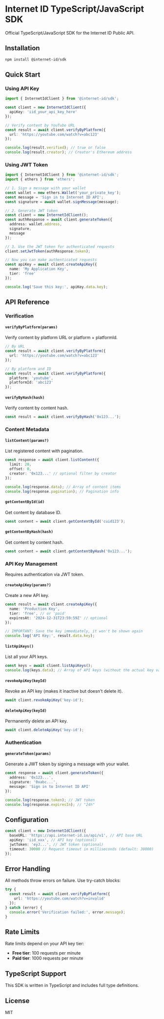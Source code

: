 # Internet ID TypeScript/JavaScript SDK

Official TypeScript/JavaScript SDK for the Internet ID Public API.

## Installation

```bash
npm install @internet-id/sdk
```

## Quick Start

### Using API Key

```typescript
import { InternetIdClient } from '@internet-id/sdk';

const client = new InternetIdClient({
  apiKey: 'iid_your_api_key_here'
});

// Verify content by YouTube URL
const result = await client.verifyByPlatform({
  url: 'https://youtube.com/watch?v=abc123'
});

console.log(result.verified); // true or false
console.log(result.creator); // Creator's Ethereum address
```

### Using JWT Token

```typescript
import { InternetIdClient } from '@internet-id/sdk';
import { ethers } from 'ethers';

// 1. Sign a message with your wallet
const wallet = new ethers.Wallet('your_private_key');
const message = 'Sign in to Internet ID API';
const signature = await wallet.signMessage(message);

// 2. Generate JWT token
const client = new InternetIdClient();
const authResponse = await client.generateToken({
  address: wallet.address,
  signature,
  message
});

// 3. Use the JWT token for authenticated requests
client.setJwtToken(authResponse.token);

// Now you can make authenticated requests
const apiKey = await client.createApiKey({
  name: 'My Application Key',
  tier: 'free'
});

console.log('Save this key:', apiKey.data.key);
```

## API Reference

### Verification

#### `verifyByPlatform(params)`

Verify content by platform URL or platform + platformId.

```typescript
// By URL
const result = await client.verifyByPlatform({
  url: 'https://youtube.com/watch?v=abc123'
});

// By platform and ID
const result = await client.verifyByPlatform({
  platform: 'youtube',
  platformId: 'abc123'
});
```

#### `verifyByHash(hash)`

Verify content by content hash.

```typescript
const result = await client.verifyByHash('0x123...');
```

### Content Metadata

#### `listContent(params?)`

List registered content with pagination.

```typescript
const response = await client.listContent({
  limit: 20,
  offset: 0,
  creator: '0x123...' // optional filter by creator
});

console.log(response.data); // Array of content items
console.log(response.pagination); // Pagination info
```

#### `getContentById(id)`

Get content by database ID.

```typescript
const content = await client.getContentById('cuid123');
```

#### `getContentByHash(hash)`

Get content by content hash.

```typescript
const content = await client.getContentByHash('0x123...');
```

### API Key Management

Requires authentication via JWT token.

#### `createApiKey(params?)`

Create a new API key.

```typescript
const result = await client.createApiKey({
  name: 'Production Key',
  tier: 'free', // or 'paid'
  expiresAt: '2024-12-31T23:59:59Z' // optional
});

// IMPORTANT: Save the key immediately, it won't be shown again
console.log('API Key:', result.data.key);
```

#### `listApiKeys()`

List all your API keys.

```typescript
const keys = await client.listApiKeys();
console.log(keys.data); // Array of API keys (without the actual key values)
```

#### `revokeApiKey(keyId)`

Revoke an API key (makes it inactive but doesn't delete it).

```typescript
await client.revokeApiKey('key-id');
```

#### `deleteApiKey(keyId)`

Permanently delete an API key.

```typescript
await client.deleteApiKey('key-id');
```

### Authentication

#### `generateToken(params)`

Generate a JWT token by signing a message with your wallet.

```typescript
const response = await client.generateToken({
  address: '0x123...',
  signature: '0xabc...',
  message: 'Sign in to Internet ID API'
});

console.log(response.token); // JWT token
console.log(response.expiresIn); // "24h"
```

## Configuration

```typescript
const client = new InternetIdClient({
  baseURL: 'https://api.internet-id.io/api/v1', // API base URL
  apiKey: 'iid_xxx', // API key (optional)
  jwtToken: 'eyJ...', // JWT token (optional)
  timeout: 30000 // Request timeout in milliseconds (default: 30000)
});
```

## Error Handling

All methods throw errors on failure. Use try-catch blocks:

```typescript
try {
  const result = await client.verifyByPlatform({
    url: 'https://youtube.com/watch?v=invalid'
  });
} catch (error) {
  console.error('Verification failed:', error.message);
}
```

## Rate Limits

Rate limits depend on your API key tier:
- **Free tier**: 100 requests per minute
- **Paid tier**: 1000 requests per minute

## TypeScript Support

This SDK is written in TypeScript and includes full type definitions.

## License

MIT
